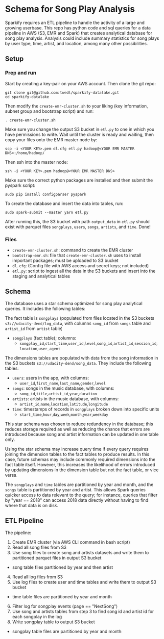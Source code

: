 # Schema for Song Play Analysis 

Sparkify requires an ETL pipeline to handle the activity of a large and growing userbase. This repo has python code and sql queries for a data pipeline in AWS (S3, EMR and Spark) that creates analytical database for song play analysis. Analysis could include summary statistics for song plays by user type, time, artist, and location, among many other possibilities.

## Setup

### Prep and run

Start by creating a key-pair on your AWS account. Then clone the git repo:
```
git clone git@github.com:twedl/sparkify-datalake.git
cd sparkify-datalake
```
Then modify the `create-emr-cluster.sh` to your liking (key information, subnet group and bootstrap script) and run:
```
. create-emr-cluster.sh
```
Make sure you change the output S3 bucket in `etl.py` to one in which you have permissions to write. Wait until the cluster is ready and waiting, then copy your files onto the EMR master node by:
```
scp -i <YOUR KEY>.pem dl.cfg etl.py hadoop@<YOUR EMR MASTER DNS>:/home/hadoop/
```
Then ssh into the master node:
```
ssh -i <YOUR KEY>.pem hadoop@<YOUR EMR MASTER DNS>
```
Make sure the correct python packages are installed and then submit the pyspark script:
```
sudo pip install configparser pyspark
```
To create the database and insert the data into tables, run:
```
sudo spark-submit --master yarn etl.py
```

After running this, the S3 bucket with path `output_data` in `etl.py` should exist with parquet files `songplays`, `users`, `songs`, `artists`, and `time`. Done!


### Files

* `create-emr-cluster.sh`: command to create the EMR cluster
* `bootstrap-emr.sh`: file that `create-emr-cluster.sh` uses to install important packages; must be uploaded to S3 bucket
* `dl.cfg`: (Config file with AWS access and secret keys; not included)
* `etl.py`: script to ingest all the data in the S3 buckets and insert into the staging and analytical tables


## Schema

The database uses a star schema optimized for song play analytical queries. It includes the following tables:

The fact table is `songplays` (populated from files located in the S3 buckets `s3://udacity-dend/log_data`, with columns `song_id` from `songs` table and `artist_id` from `artist` table)
- `songplays` (fact table); columns: 
  - `songplay_id`,`start_time`,`user_id`,`level`,`song_id`,`artist_id`,`session_id`,`location`,`user_agent`

The dimensions tables are populated with data from the song information in the S3 buckets `s3://udacity-dend/song_data`. They include the following tables:

- `users`: users in the app, with columns: 
  - `user_id`,`first_name`,`last_name`,`gender`,`level`
- `songs`: songs in the music database, with columns:
  - `song_id`,`title`,`artist_id`,`year`,`duration`
- `artists`: artists in the music database, with columns:
  - `artist_id`,`name`,`location`,`latitude`,`longitude`
- `time`: timestamps of records in `songplays` broken down into specific units
  - `start_time`,`hour`,`day`,`week`,`month`,`year`,`weekday`

This star schema was chosen to reduce redundency in the database; this reduces storage required as well as reducing the chance that errors are introduced because song and artist information can be updated in one table only.

Using the star schema may increase query time if every query requires joining the dimension tables to the fact tables to produce results. In this case, future schemas may include commonly required dimensions into the fact table itself. However, this increases the likelihood of errors introduced by updating dimensions in the dimension table but not the fact table, or vice versa.

The `songplays` and `time` tables are partitioned by year and month, and the `songs` table is partitioned by year and artist. This allows Spark queries quicker access to data relevant to the query; for instance, queries that filter by "year == 2018" can access 2018 data directly without having to find where that data is on disk.

## ETL Pipeline

The pipeline: 

1. Create EMR cluster (via AWS CLI command in bash script) 
2. Read all song files from S3
3. Use song files to create song and artists datasets and write them to partitioned parquet files in output S3 bucket
  - song table files partitioned by year and then artist
4. Read all log files from S3
5. Use log files to create user and time tables and write them to output S3 bucket
  - time table files are partitioned by year and month
6. Filter log for songplay events (page == "NextSong")
6. Use song and artists tables from step 3 to find song id and artist id for each songplay in the log
7. Write songplay table to output S3 bucket
  - songplay table files are partitioned by year and month

